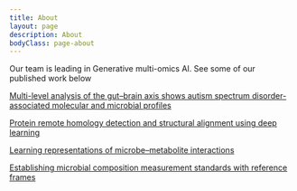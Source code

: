 ```yaml
---
title: About
layout: page
description: About
bodyClass: page-about
---
```


Our team is leading in Generative multi-omics AI. See some of our published work below

[Multi-level analysis of the gut–brain axis shows autism spectrum disorder-associated molecular and microbial profiles](https://www.nature.com/articles/s41593-023-01361-0)

[Protein remote homology detection and structural alignment using deep learning](https://www.nature.com/articles/s41587-023-01917-2)

[Learning representations of microbe–metabolite interactions](https://www.nature.com/articles/s41592-019-0616-3)

[Establishing microbial composition measurement standards with reference frames](https://www.nature.com/articles/s41467-019-10656-5)
